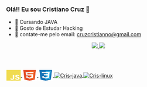 ### Olá!! Eu sou Cristiano Cruz  👋

 - 🌱 Cursando JAVA
- 👾 Gosto de Estudar Hacking 
- 📧 contate-me pelo email: cruzcristianno@gmail.com


<div align="center">
  <a href="https://github.com/CristianoCruz10">
  <img height="180em" src="https://github-readme-stats.vercel.app/api?username=CristianoCruz10&show_icons=false&theme=dark&include_all_commits=false&count_private=true"/>
  <img height="180em" src="https://github-readme-stats.vercel.app/api/top-langs/?username=CristianoCruz10&layout=compact&langs_count=7&theme=dark"/>
</div>

 #
 
 <div style="display: inline_block"><br>
  <img align="center" alt="Cris-Js" height="30" width="40" src="https://raw.githubusercontent.com/devicons/devicon/master/icons/javascript/javascript-plain.svg">
  <img align="center" alt="Cris-HTML" height="30" width="40" src="https://raw.githubusercontent.com/devicons/devicon/master/icons/html5/html5-original.svg">
  <img align="center" alt="Cris-CSS" height="30" width="40" src="https://raw.githubusercontent.com/devicons/devicon/master/icons/css3/css3-original.svg">
<img align="center"alt="Cris-java" height="40" width="50" src="https://cdn.jsdelivr.net/gh/devicons/devicon/icons/java/java-original-wordmark.svg" />
 <img align="center" alt="Cris-linux" height="30" width="40" src="https://cdn.jsdelivr.net/gh/devicons/devicon/icons/linux/linux-original.svg" />
          
</div>
